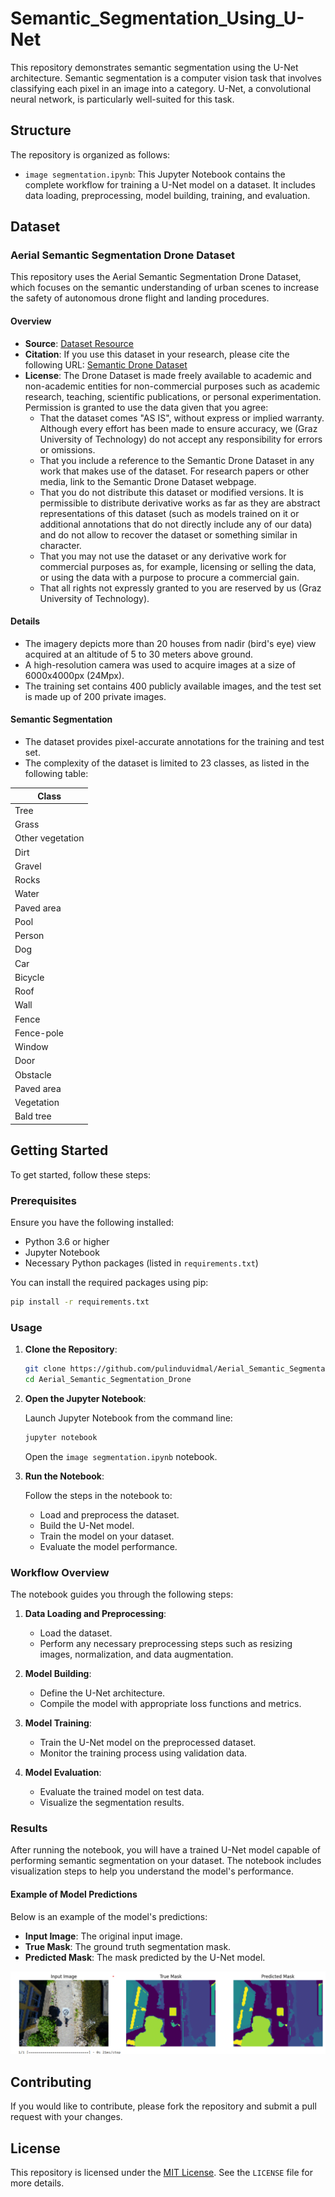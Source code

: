 # Semantic_Segmentation_Using_U-Net

This repository demonstrates semantic segmentation using the U-Net architecture. Semantic segmentation is a computer vision task that involves classifying each pixel in an image into a category. U-Net, a convolutional neural network, is particularly well-suited for this task.

## Structure

The repository is organized as follows:

- `image segmentation.ipynb`: This Jupyter Notebook contains the complete workflow for training a U-Net model on a dataset. It includes data loading, preprocessing, model building, training, and evaluation.

## Dataset

### Aerial Semantic Segmentation Drone Dataset

This repository uses the Aerial Semantic Segmentation Drone Dataset, which focuses on the semantic understanding of urban scenes to increase the safety of autonomous drone flight and landing procedures.

#### Overview

- **Source**: [Dataset Resource](https://www.tugraz.at/index.php?id=22387)
- **Citation**: If you use this dataset in your research, please cite the following URL: [Semantic Drone Dataset](http://dronedataset.icg.tugraz.at)
- **License**: The Drone Dataset is made freely available to academic and non-academic entities for non-commercial purposes such as academic research, teaching, scientific publications, or personal experimentation. Permission is granted to use the data given that you agree:
  - That the dataset comes "AS IS", without express or implied warranty. Although every effort has been made to ensure accuracy, we (Graz University of Technology) do not accept any responsibility for errors or omissions.
  - That you include a reference to the Semantic Drone Dataset in any work that makes use of the dataset. For research papers or other media, link to the Semantic Drone Dataset webpage.
  - That you do not distribute this dataset or modified versions. It is permissible to distribute derivative works as far as they are abstract representations of this dataset (such as models trained on it or additional annotations that do not directly include any of our data) and do not allow to recover the dataset or something similar in character.
  - That you may not use the dataset or any derivative work for commercial purposes as, for example, licensing or selling the data, or using the data with a purpose to procure a commercial gain.
  - That all rights not expressly granted to you are reserved by us (Graz University of Technology).

#### Details

- The imagery depicts more than 20 houses from nadir (bird's eye) view acquired at an altitude of 5 to 30 meters above ground.
- A high-resolution camera was used to acquire images at a size of 6000x4000px (24Mpx).
- The training set contains 400 publicly available images, and the test set is made up of 200 private images.

#### Semantic Segmentation

- The dataset provides pixel-accurate annotations for the training and test set.
- The complexity of the dataset is limited to 23 classes, as listed in the following table:

| Class              |
|--------------------|
| Tree               |
| Grass              |
| Other vegetation   |
| Dirt               |
| Gravel             |
| Rocks              |
| Water              |
| Paved area         |
| Pool               |
| Person             |
| Dog                |
| Car                |
| Bicycle            |
| Roof               |
| Wall               |
| Fence              |
| Fence-pole         |
| Window             |
| Door               |
| Obstacle           |
| Paved area         |
| Vegetation         | 
| Bald tree          |


## Getting Started

To get started, follow these steps:

### Prerequisites

Ensure you have the following installed:

- Python 3.6 or higher
- Jupyter Notebook
- Necessary Python packages (listed in `requirements.txt`)

You can install the required packages using pip:

```bash
pip install -r requirements.txt
```

### Usage

1. **Clone the Repository**:
   
   ```bash
   git clone https://github.com/pulinduvidmal/Aerial_Semantic_Segmentation_Drone.git
   cd Aerial_Semantic_Segmentation_Drone
   ```

2. **Open the Jupyter Notebook**:
   
   Launch Jupyter Notebook from the command line:

   ```bash
   jupyter notebook
   ```

   Open the `image segmentation.ipynb` notebook.

3. **Run the Notebook**:
   
   Follow the steps in the notebook to:

   - Load and preprocess the dataset.
   - Build the U-Net model.
   - Train the model on your dataset.
   - Evaluate the model performance.

### Workflow Overview

The notebook guides you through the following steps:

1. **Data Loading and Preprocessing**:
   - Load the dataset.
   - Perform any necessary preprocessing steps such as resizing images, normalization, and data augmentation.

2. **Model Building**:
   - Define the U-Net architecture.
   - Compile the model with appropriate loss functions and metrics.

3. **Model Training**:
   - Train the U-Net model on the preprocessed dataset.
   - Monitor the training process using validation data.

4. **Model Evaluation**:
   - Evaluate the trained model on test data.
   - Visualize the segmentation results.


### Results

After running the notebook, you will have a trained U-Net model capable of performing semantic segmentation on your dataset. The notebook includes visualization steps to help you understand the model's performance.

#### Example of Model Predictions

Below is an example of the model's predictions:

- **Input Image**: The original input image.
- **True Mask**: The ground truth segmentation mask.
- **Predicted Mask**: The mask predicted by the U-Net model.

![Model Predictions](images/predicted_mask.png)

## Contributing

If you would like to contribute, please fork the repository and submit a pull request with your changes.

## License

This repository is licensed under the [MIT License](LICENSE). See the `LICENSE` file for more details.


